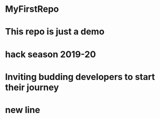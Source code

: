 # MyFirstRepo


# This repo is just a demo
# hack season 2019-20
# Inviting  budding developers to start their journey
# new line
